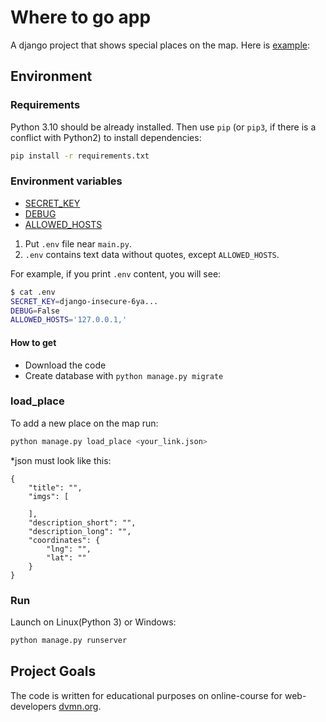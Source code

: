 # Where to go app

A django project that shows special places on the map.
Here is [example](http://notagirl.pythonanywhere.com/):

## Environment


### Requirements

Python 3.10 should be already installed. 
Then use `pip` (or `pip3`, if there is a conflict with Python2) to install dependencies:
```bash
pip install -r requirements.txt
```

### Environment variables

- [SECRET_KEY](https://docs.djangoproject.com/en/5.0/ref/settings/#secret-key)
- [DEBUG](https://docs.djangoproject.com/en/5.0/ref/settings/#debug)
- [ALLOWED_HOSTS](https://docs.djangoproject.com/en/5.0/ref/settings/#allowed-hosts)

1. Put `.env` file near `main.py`.
2. `.env` contains text data without quotes, except `ALLOWED_HOSTS`.

For example, if you print `.env` content, you will see:

```bash
$ cat .env
SECRET_KEY=django-insecure-6ya...
DEBUG=False
ALLOWED_HOSTS='127.0.0.1,'
```

#### How to get

- Download the code
- Create database with `python manage.py migrate`

### load_place

To add a new place on the map run:
```bash
python manage.py load_place <your_link.json>
```
*json must look like this:
```
{
    "title": "",
    "imgs": [
       
    ],
    "description_short": "",
    "description_long": "",
    "coordinates": {
        "lng": "",
        "lat": ""
    }
}
```

### Run

Launch on Linux(Python 3) or Windows:
```bash
python manage.py runserver
```

## Project Goals

The code is written for educational purposes on online-course for web-developers [dvmn.org](https://dvmn.org/).